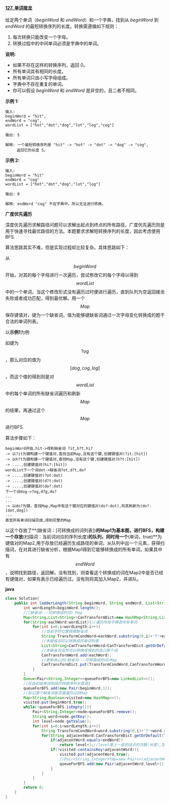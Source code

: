 #### [127. 单词接龙](https://leetcode-cn.com/problems/word-ladder/)



给定两个单词（*beginWord* 和 *endWord*）和一个字典，找到从 *beginWord* 到 *endWord* 的最短转换序列的长度。转换需遵循如下规则：

1. 每次转换只能改变一个字母。
2. 转换过程中的中间单词必须是字典中的单词。

**说明:**

- 如果不存在这样的转换序列，返回 0。
- 所有单词具有相同的长度。
- 所有单词只由小写字母组成。
- 字典中不存在重复的单词。
- 你可以假设 *beginWord* 和 *endWord* 是非空的，且二者不相同。

**示例 1:**

```
输入:
beginWord = "hit",
endWord = "cog",
wordList = ["hot","dot","dog","lot","log","cog"]

输出: 5

解释: 一个最短转换序列是 "hit" -> "hot" -> "dot" -> "dog" -> "cog",
     返回它的长度 5。
```

**示例 2:**

```
输入:
beginWord = "hit"
endWord = "cog"
wordList = ["hot","dot","dog","lot","log"]

输出: 0

解释: endWord "cog" 不在字典中，所以无法进行转换。
```

**广度优先遍历**

深度优先遍历求解路径问题可以求解出起点到终点的所有路径，广度优先遍历则是用于快速寻找最优路径的方法。本题要求求解短转换序列的长度，因此考虑使用BFS.

算法思路其实不难，但是实现过程却比较复杂。具体思路如下：

从$$beginWord$$开始，对其的每个字母进行一次遍历，尝试修改它的每个字母以得到$$wordList$$中的一个单词，当这个修改形式没有遍历过时便进行遍历，直到队列为空返回接龙失败或者成功匹配，得到最优解。用一个$$Map$$保存键值对，键为一个缺省词，值为能够键缺省词通过一次字母变化转换成的题干合法的单词列表。

以**示例1**为例

如键为$$?og$$，那么对应的值为$$[dog,cog,log]$$，而这个值的得到则是对$$wordList$$中的每个单词的所有缺省词遍历和刷新$$Map$$的结果，再通过这个$$Map$$进行BFS.

算法步骤如下：

```
beginWord开始,hit->得到缺省词 ?it,h?t,hi?
-> 以?it为键构建一个键值对,查找当前Map,没有这个键,创建键值对(?it:[hit])
-> 以h?t为键构建一个键值对,查找Map,没有这个键,创建键值对(h?t:[hit])
-> ....,创建键值对(hi?:[hit])
wordList下一个词dot->缺省词?ot,d?t,do?
-> ....,创建键值对(?ot:dot)
-> ....,创建键值对(d?t:dot)
-> ....,创建键值对(do?:dot)
下一个词dog->?og,d?g,do?
...
...
-> 以do?为键，查找Map,Map中有这个键对应的键值对(do?:dot),将其刷新为(do?:[dot,dog])
...
直至所有单词扫描完成,得到完整的Map
```

以这个存放了**(缺省词：[可转换成的词列表])**的Map1为基本图，进行BFS，构建一个存放**(扫描词：当前词对应的序列长度)**的队列，同时用一个**(单词，true)**为键值对的Map2,用于存放已经遍历生成路径的单词，从队列中出一个元素，获得扫描词，在对其进行缺省分析，根据Map1得到它能够转换成的所有单词，如果其中有$$endWord$$，说明找到路径，返回解。没有找到，则查看这个转换成的词在Map2中是否已经有键值对，如果有表示已经遍历过。没有则将其加入Map2，并进队。

**java**

```java
class Solution{
    public int ladderLength(String beginWord, String endWord, List<String> wordList) {
        int wordLength=beginWord.length();
        //(缺省词---可转换成的词) Map
        Map<String,List<String>>CanTransformDict=new HashMap<String,List<String>>();
        for(String eachWord:wordList){//遍历所给字典表所有单词
            for(int i=0;i<wordLength;i++){
                //当前字符位置转换缺省词
                String TransformCondWord=eachWord.substring(0,i)+'?'+eachWord.substring(i+1,wordLength);
                //本缺省词可以转换成的单词列表
                List<String>CanTransformWord=CanTransformDict.getOrDefault(TransformCondWord,new ArrayList<>());
                //本缺省词当然可以转换成得到的自己那个词
                CanTransformWord.add(eachWord);
                //更新核心的(缺省词---可转换成的词)Map
                CanTransformDict.put(TransformCondWord,CanTransformWord);
            }
        }
        Queue<Pair<String,Integer>>queueForBFS=new LinkedList<>();
        //仅由初始单词构成的转换序列长度是1
        queueForBFS.add(new Pair(beginWord,1));
        //标记某个缺省词是否被遍历过的Map
        Map<String,Boolean>visited=new HashMap<>();
        visited.put(beginWord,true);
        while(!queueForBFS.isEmpty()){
            Pair<String,Integer>node=queueForBFS.remove();
            String word=node.getKey();
            int level=node.getValue();
            for(int i=0;i<wordLength;i++){
                String TransformCondWord=word.substring(0,i)+'?'+word.substring(i+1,wordLength);
                for(String adjacentWord:CanTransformDict.getOrDefault(TransformCondWord,new ArrayList<>())){
                    if(adjacentWord.equals(endWord))
                        return level+1;//level是上一层的结点的次数(长度),加1表示这次转换
                    if(!visited.containsKey(adjacentWord)){
                        visited.put(adjacentWord,true);
                        //Pair<String,Integer>tmp=new Pair<>(adjacentWord, level+1);
                        queueForBFS.add(new Pair(adjacentWord,level+1));
                    }
                }
            }
        }
        return 0;
    }
}
```

